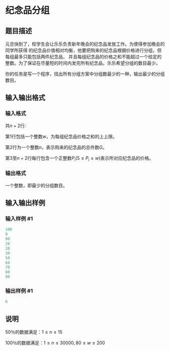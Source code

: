# 纪念品分组

## 题目描述

元旦快到了，校学生会让乐乐负责新年晚会的纪念品发放工作。为使得参加晚会的同学所获得 的纪念品价值相对均衡，他要把购来的纪念品根据价格进行分组，但每组最多只能包括两件纪念品， 并且每组纪念品的价格之和不能超过一个给定的整数。为了保证在尽量短的时间内发完所有纪念品，乐乐希望分组的数目最少。

你的任务是写一个程序，找出所有分组方案中分组数最少的一种，输出最少的分组数目。

## 输入输出格式

### 输入格式

共$n+2$行:

第$1$行包括一个整数$w$，为每组纪念品价格之和的上上限。

第$2$行为一个整数$n$，表示购来的纪念品的总件数$G$。

第$3$至$n+2$行每行包含一个正整数$P_i(5 \le P_i \le w)$表示所对应纪念品的价格。

### 输出格式

一个整数，即最少的分组数目。

## 输入输出样例

### 输入样例 #1

```cpp
100 
9 
90 
20 
20 
30 
50 
60 
70 
80 
90

```
### 输出样例 #1

```cpp
6

```
## 说明

50％的数据满足：$1 \le n \le 15$

100％的数据满足：$1 \le n \le 30000,80 \le w \le 200$


